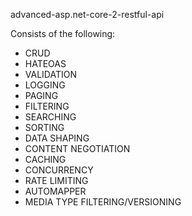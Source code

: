 advanced-asp.net-core-2-restful-api

Consists of the following:

- CRUD
- HATEOAS
- VALIDATION
- LOGGING
- PAGING
- FILTERING
- SEARCHING
- SORTING
- DATA SHAPING
- CONTENT NEGOTIATION
- CACHING
- CONCURRENCY
- RATE LIMITING
- AUTOMAPPER
- MEDIA TYPE FILTERING/VERSIONING
